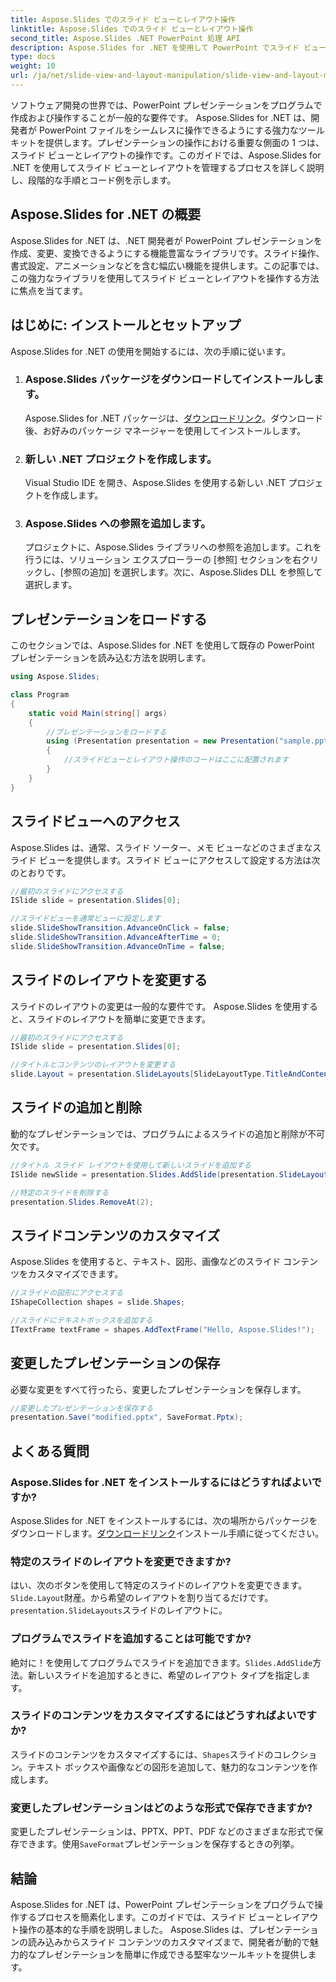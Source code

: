```yaml
---
title: Aspose.Slides でのスライド ビューとレイアウト操作
linktitle: Aspose.Slides でのスライド ビューとレイアウト操作
second_title: Aspose.Slides .NET PowerPoint 処理 API
description: Aspose.Slides for .NET を使用して PowerPoint でスライド ビューとレイアウトを操作する方法を学びます。コード例を含むステップバイステップのガイド。
type: docs
weight: 10
url: /ja/net/slide-view-and-layout-manipulation/slide-view-and-layout-manipulation/
---
```


ソフトウェア開発の世界では、PowerPoint プレゼンテーションをプログラムで作成および操作することが一般的な要件です。 Aspose.Slides for .NET は、開発者が PowerPoint ファイルをシームレスに操作できるようにする強力なツールキットを提供します。プレゼンテーションの操作における重要な側面の 1 つは、スライド ビューとレイアウトの操作です。このガイドでは、Aspose.Slides for .NET を使用してスライド ビューとレイアウトを管理するプロセスを詳しく説明し、段階的な手順とコード例を示します。


## Aspose.Slides for .NET の概要

Aspose.Slides for .NET は、.NET 開発者が PowerPoint プレゼンテーションを作成、変更、変換できるようにする機能豊富なライブラリです。スライド操作、書式設定、アニメーションなどを含む幅広い機能を提供します。この記事では、この強力なライブラリを使用してスライド ビューとレイアウトを操作する方法に焦点を当てます。

## はじめに: インストールとセットアップ

Aspose.Slides for .NET の使用を開始するには、次の手順に従います。

1. ### Aspose.Slides パッケージをダウンロードしてインストールします。
    Aspose.Slides for .NET パッケージは、[ダウンロードリンク](https://releases.aspose.com/slides/net/)。ダウンロード後、お好みのパッケージ マネージャーを使用してインストールします。

2. ### 新しい .NET プロジェクトを作成します。
   Visual Studio IDE を開き、Aspose.Slides を使用する新しい .NET プロジェクトを作成します。

3. ### Aspose.Slides への参照を追加します。
   プロジェクトに、Aspose.Slides ライブラリへの参照を追加します。これを行うには、ソリューション エクスプローラーの [参照] セクションを右クリックし、[参照の追加] を選択します。次に、Aspose.Slides DLL を参照して選択します。

## プレゼンテーションをロードする

このセクションでは、Aspose.Slides for .NET を使用して既存の PowerPoint プレゼンテーションを読み込む方法を説明します。

```csharp
using Aspose.Slides;

class Program
{
    static void Main(string[] args)
    {
        //プレゼンテーションをロードする
        using (Presentation presentation = new Presentation("sample.pptx"))
        {
            //スライドビューとレイアウト操作のコードはここに配置されます
        }
    }
}
```

## スライドビューへのアクセス

Aspose.Slides は、通常、スライド ソーター、メモ ビューなどのさまざまなスライド ビューを提供します。スライド ビューにアクセスして設定する方法は次のとおりです。

```csharp
//最初のスライドにアクセスする
ISlide slide = presentation.Slides[0];

//スライドビューを通常ビューに設定します
slide.SlideShowTransition.AdvanceOnClick = false;
slide.SlideShowTransition.AdvanceAfterTime = 0;
slide.SlideShowTransition.AdvanceOnTime = false;
```

## スライドのレイアウトを変更する

スライドのレイアウトの変更は一般的な要件です。 Aspose.Slides を使用すると、スライドのレイアウトを簡単に変更できます。

```csharp
//最初のスライドにアクセスする
ISlide slide = presentation.Slides[0];

//タイトルとコンテンツのレイアウトを変更する
slide.Layout = presentation.SlideLayouts[SlideLayoutType.TitleAndContent];
```

## スライドの追加と削除

動的なプレゼンテーションでは、プログラムによるスライドの追加と削除が不可欠です。

```csharp
//タイトル スライド レイアウトを使用して新しいスライドを追加する
ISlide newSlide = presentation.Slides.AddSlide(presentation.SlideLayouts[SlideLayoutType.TitleSlide]);

//特定のスライドを削除する
presentation.Slides.RemoveAt(2);
```

## スライドコンテンツのカスタマイズ

Aspose.Slides を使用すると、テキスト、図形、画像などのスライド コンテンツをカスタマイズできます。

```csharp
//スライドの図形にアクセスする
IShapeCollection shapes = slide.Shapes;

//スライドにテキストボックスを追加する
ITextFrame textFrame = shapes.AddTextFrame("Hello, Aspose.Slides!");
```

## 変更したプレゼンテーションの保存

必要な変更をすべて行ったら、変更したプレゼンテーションを保存します。

```csharp
//変更したプレゼンテーションを保存する
presentation.Save("modified.pptx", SaveFormat.Pptx);
```

## よくある質問

### Aspose.Slides for .NET をインストールするにはどうすればよいですか?

 Aspose.Slides for .NET をインストールするには、次の場所からパッケージをダウンロードします。[ダウンロードリンク](https://releases.aspose.com/slides/net/)インストール手順に従ってください。

### 特定のスライドのレイアウトを変更できますか?

はい、次のボタンを使用して特定のスライドのレイアウトを変更できます。`Slide.Layout`財産。から希望のレイアウトを割り当てるだけです。`presentation.SlideLayouts`スライドのレイアウトに。

### プログラムでスライドを追加することは可能ですか?

絶対に！を使用してプログラムでスライドを追加できます。`Slides.AddSlide`方法。新しいスライドを追加するときに、希望のレイアウト タイプを指定します。

### スライドのコンテンツをカスタマイズするにはどうすればよいですか?

スライドのコンテンツをカスタマイズするには、`Shapes`スライドのコレクション。テキスト ボックスや画像などの図形を追加して、魅力的なコンテンツを作成します。

### 変更したプレゼンテーションはどのような形式で保存できますか?

変更したプレゼンテーションは、PPTX、PPT、PDF などのさまざまな形式で保存できます。使用`SaveFormat`プレゼンテーションを保存するときの列挙。

## 結論

Aspose.Slides for .NET は、PowerPoint プレゼンテーションをプログラムで操作するプロセスを簡素化します。このガイドでは、スライド ビューとレイアウト操作の基本的な手順を説明しました。 Aspose.Slides は、プレゼンテーションの読み込みからスライド コンテンツのカスタマイズまで、開発者が動的で魅力的なプレゼンテーションを簡単に作成できる堅牢なツールキットを提供します。
